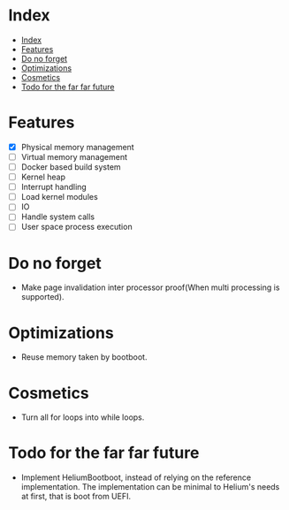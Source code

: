 # Index
- [Index](#index)
- [Features](#features)
- [Do no forget](#do-no-forget)
- [Optimizations](#optimizations)
- [Cosmetics](#cosmetics)
- [Todo for the far far future](#todo-for-the-far-far-future)

# Features
* [X] Physical memory management
* [ ] Virtual memory management
* [ ] Docker based build system
* [ ] Kernel heap
* [ ] Interrupt handling
* [ ] Load kernel modules
* [ ] IO
* [ ] Handle system calls
* [ ] User space process execution

# Do no forget
* Make page invalidation inter processor proof(When multi processing is
  supported).

# Optimizations
* Reuse memory taken by bootboot.

# Cosmetics
* Turn all for loops into while loops.

# Todo for the far far future
* Implement HeliumBootboot, instead of relying on the reference implementation.
The implementation can be minimal to Helium's needs at first, that is boot
from UEFI.
